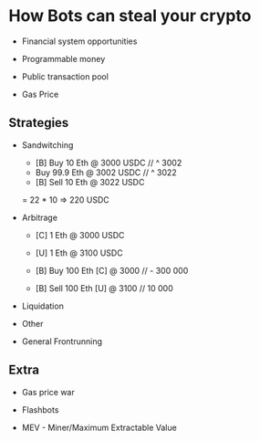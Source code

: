 # How Bots can steal your crypto

- Financial system opportunities

- Programmable money

- Public transaction pool

- Gas Price

## Strategies

- Sandwitching

    - [B] Buy 10 Eth @ 3000 USDC // ^ 3002
    - Buy 99.9 Eth @ 3002 USDC // ^ 3022
    - [B] Sell 10 Eth @ 3022 USDC

    = 22 * 10 => 220 USDC

- Arbitrage

    - [C] 1 Eth @ 3000 USDC
    - [U] 1 Eth @ 3100 USDC

    - [B] Buy 100 Eth [C] @ 3000 // - 300 000
    - [B] Sell 100 Eth [U] @ 3100 // 10 000

- Liquidation

- Other

- General Frontrunning

## Extra

- Gas price war

- Flashbots

- MEV - Miner/Maximum Extractable Value
